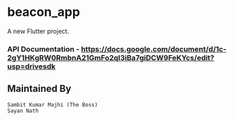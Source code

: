 # beacon_app

A new Flutter project.

### API Documentation - https://docs.google.com/document/d/1c-2gY1HKgRW0RmbnA21GmFo2qI3iBa7giDCW9FeKYcs/edit?usp=drivesdk

## Maintained By

```
Sambit Kumar Majhi (The Boss)
Sayan Nath
```
